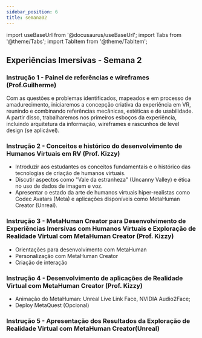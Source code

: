 ```yaml
---
sidebar_position: 6
title: semana02
---
```


import useBaseUrl from '@docusaurus/useBaseUrl';
import Tabs from '@theme/Tabs';
import TabItem from '@theme/TabItem';

## Experiências Imersivas - Semana 2

### Instrução 1 - Painel de referências e wireframes (Prof.Guilherme)
Com as questões e problemas identificados, mapeados e em processo de amadurecimento, iniciaremos a concepção criativa da experiência em VR, reunindo e combinando referências mecânicas, estéticas e de usabilidade. A partir disso, trabalharemos nos primeiros esboços da experiência, incluindo arquitetura da informação, wireframes e rascunhos de level design (se aplicável).

### Instrução 2 - Conceitos e histórico do desenvolvimento de Humanos Virtuais em RV (Prof. Kizzy)

- Introduzir aos estudantes os conceitos fundamentais e o histórico das tecnologias de criação de humanos virtuais. 
- Discutir aspectos como "Vale da estranheza" (Uncanny Valley) e ética no uso de dados de imagem e voz. 
- Apresentar o estado da arte de humanos virtuais hiper-realistas como Codec Avatars (Meta) e aplicações disponíveis como MetaHuman Creator (Unreal).

### Instrução 3 - MetaHuman Creator para Desenvolvimento de Experiências Imersivas com Humanos Virtuais e Exploração de Realidade Virtual com MetaHuman Creator (Prof. Kizzy)
- Orientações para desenvolvimento com MetaHuman
- Personalização com MetaHuman Creator
- Criação de interação

### Instrução 4 - Desenvolvimento de aplicações de Realidade Virtual com MetaHuman Creator (Prof. Kizzy)
- Animação do MetaHuman: Unreal Live Link Face,  NVIDIA Audio2Face;
- Deploy MetaQuest (Opcional)

### Instrução 5 - Apresentação dos Resultados da Exploração de Realidade Virtual com MetaHuman Creator(Unreal)

